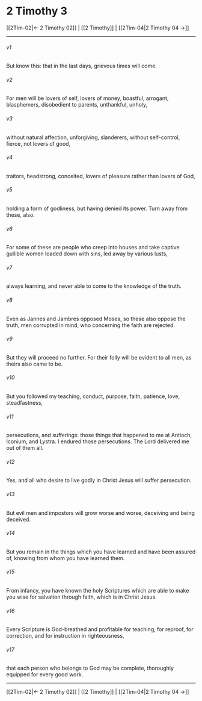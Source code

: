 # 2 Timothy 3

[[2Tim-02|← 2 Timothy 02]] | [[2 Timothy]] | [[2Tim-04|2 Timothy 04 →]]
***



###### v1 
But know this: that in the last days, grievous times will come. 

###### v2 
For men will be lovers of self, lovers of money, boastful, arrogant, blasphemers, disobedient to parents, unthankful, unholy, 

###### v3 
without natural affection, unforgiving, slanderers, without self-control, fierce, not lovers of good, 

###### v4 
traitors, headstrong, conceited, lovers of pleasure rather than lovers of God, 

###### v5 
holding a form of godliness, but having denied its power. Turn away from these, also. 

###### v6 
For some of these are people who creep into houses and take captive gullible women loaded down with sins, led away by various lusts, 

###### v7 
always learning, and never able to come to the knowledge of the truth. 

###### v8 
Even as Jannes and Jambres opposed Moses, so these also oppose the truth, men corrupted in mind, who concerning the faith are rejected. 

###### v9 
But they will proceed no further. For their folly will be evident to all men, as theirs also came to be. 

###### v10 
But you followed my teaching, conduct, purpose, faith, patience, love, steadfastness, 

###### v11 
persecutions, and sufferings: those things that happened to me at Antioch, Iconium, and Lystra. I endured those persecutions. The Lord delivered me out of them all. 

###### v12 
Yes, and all who desire to live godly in Christ Jesus will suffer persecution. 

###### v13 
But evil men and impostors will grow worse and worse, deceiving and being deceived. 

###### v14 
But you remain in the things which you have learned and have been assured of, knowing from whom you have learned them. 

###### v15 
From infancy, you have known the holy Scriptures which are able to make you wise for salvation through faith, which is in Christ Jesus. 

###### v16 
Every Scripture is God-breathed and profitable for teaching, for reproof, for correction, and for instruction in righteousness, 

###### v17 
that each person who belongs to God may be complete, thoroughly equipped for every good work.

***
[[2Tim-02|← 2 Timothy 02]] | [[2 Timothy]] | [[2Tim-04|2 Timothy 04 →]]
